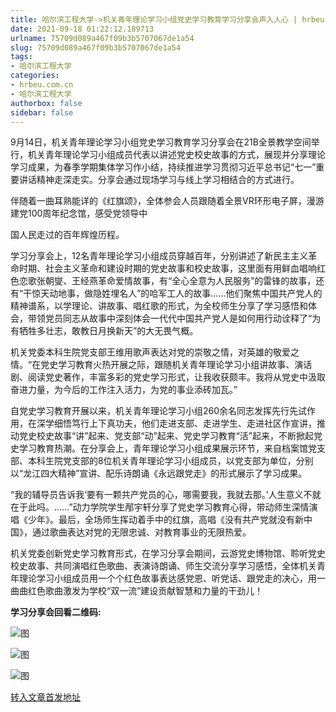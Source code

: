 ```yaml
---
title: 哈尔滨工程大学->机关青年理论学习小组党史学习教育学习分享会声入人心 | hrbeu.com.cn
date: 2021-09-18 01:22:12.189713
urlname: 75709d089a467f09b3b5707067de1a54
slug: 75709d089a467f09b3b5707067de1a54
tags: 
- 哈尔滨工程大学
categories:
- hrbeu.com.cn
- 哈尔滨工程大学
authorbox: false
sidebar: false
---
```

9月14日，机关青年理论学习小组党史学习教育学习分享会在21B全景教学空间举行，机关青年理论学习小组成员代表以讲述党史校史故事的方式，展现并分享理论学习成果，为春季学期集体学习作小结，持续推进学习贯彻习近平总书记“七一”重要讲话精神走深走实。分享会通过现场学习与线上学习相结合的方式进行。

伴随着一曲耳熟能详的《红旗颂》，全体参会人员跟随着全景VR环形电子屏，漫游建党100周年纪念馆，感受党领导中
<!--more-->
国人民走过的百年辉煌历程。

学习分享会上，12名青年理论学习小组成员穿越百年，分别讲述了新民主主义革命时期、社会主义革命和建设时期的党史故事和校史故事，这里面有用鲜血唱响红色恋歌张朝燮、王经燕革命爱情故事，有“全心全意为人民服务”的雷锋的故事，还有“干惊天动地事，做隐姓埋名人”的哈军工人的故事……他们聚焦中国共产党人的精神谱系，以学理论、讲故事、唱红歌的形式，为全校师生分享了学习感悟和体会，带领党员同志从故事中深刻体会一代代中国共产党人是如何用行动诠释了“为有牺牲多壮志，敢教日月换新天”的大无畏气概。

机关党委本科生院党支部王维用歌声表达对党的崇敬之情，对英雄的敬爱之情。“在党史学习教育火热开展之际，跟随机关青年理论学习小组讲故事、演话剧、阅读党史著作，丰富多彩的党史学习形式，让我收获颇丰。我将从党史中汲取奋进力量，为今后的工作注入活力，为党的事业添砖加瓦。”

自党史学习教育开展以来，机关青年理论学习小组260余名同志发挥先行先试作用，在深学细悟笃行上下真功夫，他们走进支部、走进学生、走进社区作宣讲，推动党史校史故事“讲”起来、党支部“动”起来、党史学习教育“活”起来，不断掀起党史学习教育热潮。在分享会上，青年理论学习小组成果展示环节，来自档案馆党支部、本科生院党支部的8位机关青年理论学习小组成员，以党支部为单位，分别以“龙江四大精神”宣讲、配乐诗朗诵《永远跟党走》的形式展示了学习成果。

“我的辅导员告诉我‘要有一颗共产党员的心，哪需要我，我就去那。’人生意义不就在于此吗。……”动力学院学生邴宇轩分享了党史学习教育心得，带动师生深情演唱《少年》。最后，全场师生挥动着手中的红旗，高唱《没有共产党就没有新中国》，通过歌曲表达对党的无限忠诚、对教育事业的无限热爱。

机关党委创新党史学习教育形式，在学习分享会期间，云游党史博物馆、聆听党史校史故事、共同演唱红色歌曲、表演诗朗诵、师生交流分享学习感悟，全体机关青年理论学习小组成员用一个个红色故事表达感党恩、听党话、跟党走的决心，用一曲曲红色歌曲激发为学校“双一流”建设贡献智慧和力量的干劲儿！

**学习分享会回看二维码:**

![图](http://gongxue.cn/__local/5/99/50/98F9ACEE50A7E9A913F034194B6_A06990D7_210B6.jpg)

![图](http://gongxue.cn/__local/2/3E/46/36DF167F6833241E410FAE1B235_43314C07_2721E.jpg)

![图](http://gongxue.cn/__local/B/C0/E7/BB47D79B561FA7351427ABD851C_345EC9D6_294BB.jpg)

[转入文章首发地址](http://gongxue.cn/info/1141/67806.htm)